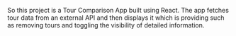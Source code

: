 So this project is a Tour Comparison App built using React. The app fetches tour data from an external API and then displays it which is providing such as removing tours and toggling the visibility of detailed information.